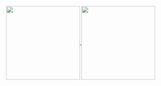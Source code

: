 <a href="https://elimelt.com">
  <img height=200 align="center" src="https://github-readme-stats.vercel.app/api?username=elimelt&hide_rank=true" />
</a>
<a href="https://elimelt.com">
  <img height=200 align="center" src="https://github-readme-stats.vercel.app/api/top-langs/?username=elimelt&hide=HTML,CSS&hide_progress=true" />
</a>
